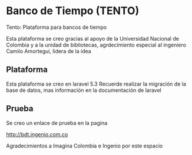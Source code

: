 # Banco de Tiempo (TENTO)
Tento: Plataforma para bancos de tiempo

Esta plataforma se creo gracias al apoyo de la Universidad Nacional de Colombia y a la unidad de bibliotecas, agrdecimiento especial al ingeniero Camilo Amortegui, lidera de la idea

## Plataforma

Esta plataforma se creo en laravel 5.3
Recuerde realizar la migración de la base de datos, mas información en la documentación de laravel


## Prueba

Se creo un enlace de prueba en la pagina

http://bdt.ingenio.com.co

Agradecimientos a Imagina Colombia e Ingenio por este espacio